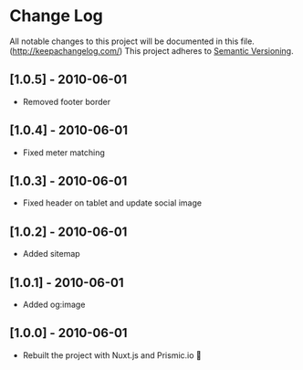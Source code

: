 # Change Log
All notable changes to this project will be documented in this file. (http://keepachangelog.com/)
This project adheres to [Semantic Versioning](http://semver.org/).

## [1.0.5] - 2010-06-01
- Removed footer border

## [1.0.4] - 2010-06-01
- Fixed meter matching

## [1.0.3] - 2010-06-01
- Fixed header on tablet and update social image

## [1.0.2] - 2010-06-01
- Added sitemap

## [1.0.1] - 2010-06-01
- Added og:image

## [1.0.0] - 2010-06-01
- Rebuilt the project with Nuxt.js and Prismic.io 🎉